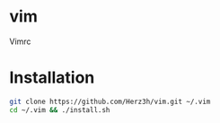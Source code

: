 # vim
Vimrc

# Installation
```bash
git clone https://github.com/Herz3h/vim.git ~/.vim
cd ~/.vim && ./install.sh
```
